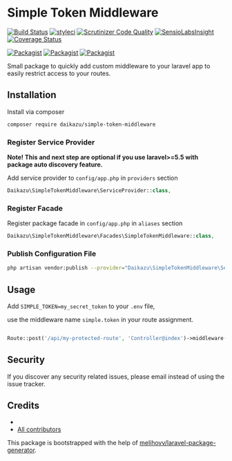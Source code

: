 # Simple Token Middleware

[![Build Status](https://travis-ci.org/daikazu/simple-token-middleware.svg?branch=master)](https://travis-ci.org/daikazu/simple-token-middleware)
[![styleci](https://styleci.io/repos/CHANGEME/shield)](https://styleci.io/repos/CHANGEME)
[![Scrutinizer Code Quality](https://scrutinizer-ci.com/g/daikazu/simple-token-middleware/badges/quality-score.png?b=master)](https://scrutinizer-ci.com/g/daikazu/simple-token-middleware/?branch=master)
[![SensioLabsInsight](https://insight.sensiolabs.com/projects/CHANGEME/mini.png)](https://insight.sensiolabs.com/projects/CHANGEME)
[![Coverage Status](https://coveralls.io/repos/github/daikazu/simple-token-middleware/badge.svg?branch=master)](https://coveralls.io/github/daikazu/simple-token-middleware?branch=master)

[![Packagist](https://img.shields.io/packagist/v/daikazu/simple-token-middleware.svg)](https://packagist.org/packages/daikazu/simple-token-middleware)
[![Packagist](https://poser.pugx.org/daikazu/simple-token-middleware/d/total.svg)](https://packagist.org/packages/daikazu/simple-token-middleware)
[![Packagist](https://img.shields.io/packagist/l/daikazu/simple-token-middleware.svg)](https://packagist.org/packages/daikazu/simple-token-middleware)

Small package to quickly add custom middleware to your laravel app to easily restrict access to your routes.

## Installation

Install via composer
```bash
composer require daikazu/simple-token-middleware
```

### Register Service Provider

**Note! This and next step are optional if you use laravel>=5.5 with package
auto discovery feature.**

Add service provider to `config/app.php` in `providers` section
```php
Daikazu\SimpleTokenMiddleware\ServiceProvider::class,
```

### Register Facade

Register package facade in `config/app.php` in `aliases` section
```php
Daikazu\SimpleTokenMiddleware\Facades\SimpleTokenMiddleware::class,
```

### Publish Configuration File

```bash
php artisan vendor:publish --provider="Daikazu\SimpleTokenMiddleware\ServiceProvider" --tag="config"
```

## Usage

Add `SIMPLE_TOKEN=my_secret_token` to your `.env` file,

use the middleware name `simple.token` in your route assignment.
```php

Route::post('/api/my-protected-route', 'Controller@index')->middleware('simple.token');

```

## Security

If you discover any security related issues, please email 
instead of using the issue tracker.

## Credits

- [](https://github.com/daikazu/simple-token-middleware)
- [All contributors](https://github.com/daikazu/simple-token-middleware/graphs/contributors)

This package is bootstrapped with the help of
[melihovv/laravel-package-generator](https://github.com/melihovv/laravel-package-generator).
